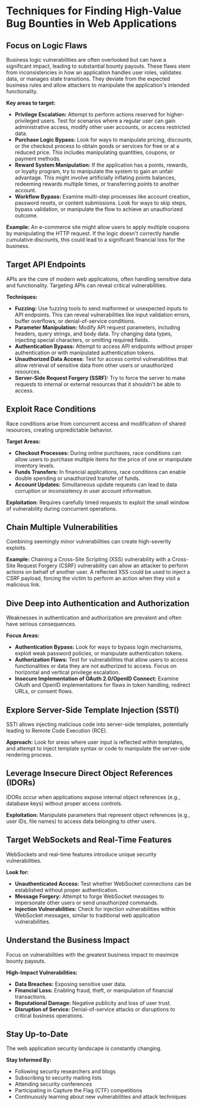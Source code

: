 # Techniques for Finding High-Value Bug Bounties in Web Applications

## Focus on Logic Flaws

Business logic vulnerabilities are often overlooked but can have a significant impact, leading to substantial bounty payouts. These flaws stem from inconsistencies in how an application handles user roles, validates data, or manages state transitions.  They deviate from the expected business rules and allow attackers to manipulate the application's intended functionality.

**Key areas to target:**

* **Privilege Escalation:**  Attempt to perform actions reserved for higher-privileged users.  Test for scenarios where a regular user can gain administrative access, modify other user accounts, or access restricted data.
* **Purchase Logic Bypass:** Look for ways to manipulate pricing, discounts, or the checkout process to obtain goods or services for free or at a reduced price.  This includes manipulating quantities, coupons, or payment methods.
* **Reward System Manipulation:**  If the application has a points, rewards, or loyalty program, try to manipulate the system to gain an unfair advantage.  This might involve artificially inflating points balances, redeeming rewards multiple times, or transferring points to another account.
* **Workflow Bypass:**  Examine multi-step processes like account creation, password resets, or content submissions.  Look for ways to skip steps, bypass validation, or manipulate the flow to achieve an unauthorized outcome.

**Example:** An e-commerce site might allow users to apply multiple coupons by manipulating the HTTP request. If the logic doesn't correctly handle cumulative discounts, this could lead to a significant financial loss for the business.


## Target API Endpoints

APIs are the core of modern web applications, often handling sensitive data and functionality.  Targeting APIs can reveal critical vulnerabilities.

**Techniques:**

* **Fuzzing:** Use fuzzing tools to send malformed or unexpected inputs to API endpoints. This can reveal vulnerabilities like input validation errors, buffer overflows, or denial-of-service conditions.
* **Parameter Manipulation:** Modify API request parameters, including headers, query strings, and body data.  Try changing data types, injecting special characters, or omitting required fields.
* **Authentication Bypass:**  Attempt to access API endpoints without proper authentication or with manipulated authentication tokens.
* **Unauthorized Data Access:** Test for access control vulnerabilities that allow retrieval of sensitive data from other users or unauthorized resources.
* **Server-Side Request Forgery (SSRF):**  Try to force the server to make requests to internal or external resources that it shouldn't be able to access.


## Exploit Race Conditions

Race conditions arise from concurrent access and modification of shared resources, creating unpredictable behavior.

**Target Areas:**

* **Checkout Processes:** During online purchases, race conditions can allow users to purchase multiple items for the price of one or manipulate inventory levels.
* **Funds Transfers:** In financial applications, race conditions can enable double spending or unauthorized transfer of funds.
* **Account Updates:** Simultaneous update requests can lead to data corruption or inconsistency in user account information.

**Exploitation:** Requires carefully timed requests to exploit the small window of vulnerability during concurrent operations.


## Chain Multiple Vulnerabilities

Combining seemingly minor vulnerabilities can create high-severity exploits.

**Example:** Chaining a Cross-Site Scripting (XSS) vulnerability with a Cross-Site Request Forgery (CSRF) vulnerability can allow an attacker to perform actions on behalf of another user.  A reflected XSS could be used to inject a CSRF payload, forcing the victim to perform an action when they visit a malicious link.


## Dive Deep into Authentication and Authorization

Weaknesses in authentication and authorization are prevalent and often have serious consequences.

**Focus Areas:**

* **Authentication Bypass:** Look for ways to bypass login mechanisms, exploit weak password policies, or manipulate authentication tokens.
* **Authorization Flaws:** Test for vulnerabilities that allow users to access functionalities or data they are not authorized to access.  Focus on horizontal and vertical privilege escalation.
* **Insecure Implementation of OAuth 2.0/OpenID Connect:** Examine OAuth and OpenID implementations for flaws in token handling, redirect URLs, or consent flows.


## Explore Server-Side Template Injection (SSTI)

SSTI allows injecting malicious code into server-side templates, potentially leading to Remote Code Execution (RCE).

**Approach:** Look for areas where user input is reflected within templates, and attempt to inject template syntax or code to manipulate the server-side rendering process.


## Leverage Insecure Direct Object References (IDORs)

IDORs occur when applications expose internal object references (e.g., database keys) without proper access controls.

**Exploitation:** Manipulate parameters that represent object references (e.g., user IDs, file names) to access data belonging to other users.


## Target WebSockets and Real-Time Features

WebSockets and real-time features introduce unique security vulnerabilities.

**Look for:**

* **Unauthenticated Access:** Test whether WebSocket connections can be established without proper authentication.
* **Message Forgery:**  Attempt to forge WebSocket messages to impersonate other users or send unauthorized commands.
* **Injection Vulnerabilities:**  Check for injection vulnerabilities within WebSocket messages, similar to traditional web application vulnerabilities.


## Understand the Business Impact

Focus on vulnerabilities with the greatest business impact to maximize bounty payouts.

**High-Impact Vulnerabilities:**

* **Data Breaches:** Exposing sensitive user data.
* **Financial Loss:** Enabling fraud, theft, or manipulation of financial transactions.
* **Reputational Damage:**  Negative publicity and loss of user trust.
* **Disruption of Service:**  Denial-of-service attacks or disruptions to critical business operations.


## Stay Up-to-Date

The web application security landscape is constantly changing.

**Stay Informed By:**

* Following security researchers and blogs
* Subscribing to security mailing lists
* Attending security conferences
* Participating in Capture the Flag (CTF) competitions
* Continuously learning about new vulnerabilities and attack techniques